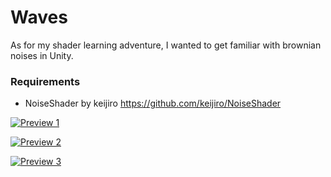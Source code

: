 # Waves
As for my shader learning adventure, I wanted to get familiar with brownian noises in Unity.
### Requirements
- NoiseShader by keijiro
https://github.com/keijiro/NoiseShader

[![Preview 1](https://s6.gifyu.com/images/S8her.png "Preview")](https://s6.gifyu.com/images/S8her.png "Preview")

[![Preview 2](https://s6.gifyu.com/images/S8heA.png "Preview 2")](https://s6.gifyu.com/images/S8heA.png "Preview 2")

[![Preview 3](https://s6.gifyu.com/images/S8hey.png "Preview 3")](https://s6.gifyu.com/images/S8hey.png "Preview 3")
